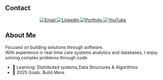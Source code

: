 ## Contact
<p align="center">
  <a href="mailto:your-email@example.com">
    <img src="https://img.shields.io/badge/Email-D14836?style=for-the-badge&logo=gmail&logoColor=white" alt="Email" />
  </a>
  <a href="https://linkedin.com/in/fairson-soares-1a5a7620b/">
    <img src="https://img.shields.io/badge/LinkedIn-Fairson%20Soares-0077B5?style=for-the-badge&logo=linkedin&logoColor=white" alt="LinkedIn" />
  </a>
  <a href="https://github.com/Beehive324">
    <img src="https://img.shields.io/badge/Portfolio-000000?style=for-the-badge&logo=github&logoColor=white" alt="Portfolio" />
  </a>
  <a href="https://www.youtube.com/@viery32" target="_blank">
    <img src="https://img.shields.io/badge/YouTube-Viery32-FF0000?style=for-the-badge&logo=youtube&logoColor=white" alt="YouTube" />
  </a>
</p>

## About Me

Focused on building solutions through software.  
With experience in real-time care systems analytics and databases, I enjoy solving complex problems through code.

- 🌱 Learning: Distributed systems,Data Structures & Algorithms
- 🎯 2025 Goals: Build More  



